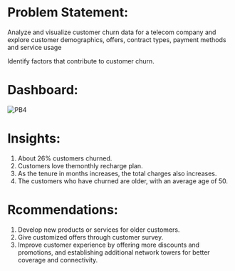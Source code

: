 # Problem Statement:
Analyze and visualize customer churn data for a telecom company and explore customer demographics, offers, contract types, payment methods and service usage

Identify factors that contribute to customer churn.  
# Dashboard:
![PB4](https://github.com/sadafchandnisidd/PowerBi-project-4/assets/121816441/034f8266-60dd-44aa-beeb-1bb5a722a5e0)

# Insights:
1. About 26% customers churned.
2. Customers love themonthly recharge plan.
3. As the tenure in months increases, the total charges also increases.
4. The customers who have churned are older, with an average age of 50.

# Rcommendations:
1. Develop new products or services for older customers.
2. Give customized offers through customer survey.
3. Improve customer experience by offering more discounts and promotions, and establishing additional network towers for better coverage and connectivity.




